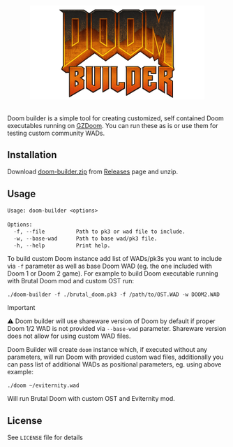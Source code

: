<p align="center">
<img width="400" src="doom-builder.png"><br/><br/>
</p>

Doom builder is a simple tool for creating customized, self contained Doom executables running on [GZDoom](https://zdoom.org/index). You can run these as is or use them for testing custom community WADs.


## Installation

Download [doom-builder.zip](https://github.com/exaroth/doom-builder/releases/download/stable/doom-builder.zip) from [Releases](https://github.com/exaroth/doom-builder/releases/tag/stable) page and unzip.

## Usage

```
Usage: doom-builder <options>

Options:
  -f, --file          Path to pk3 or wad file to include.
  -w, --base-wad      Path to base wad/pk3 file.
  -h, --help          Print help.
```

To build custom Doom instance add list of WADs/pk3s you want to include via `-f` parameter as well as base Doom WAD (eg. the one included with Doom 1 or Doom 2 game). For example to build Doom executable running with Brutal Doom mod and custom OST run:

```
./doom-builder -f ./brutal_doom.pk3 -f /path/to/OST.WAD -w DOOM2.WAD
```

> [!IMPORTANT]
> :warning:   Doom builder will use shareware version of Doom by default if proper Doom 1/2 WAD is not provided via `--base-wad` parameter. Shareware version does not allow for using custom WAD files.

Doom Builder will create `doom` instance which, if executed without any parameters, will run Doom with provided custom wad files, additionally you can pass list of additional WADs as positional parameters, eg. using above example:

```
./doom ~/eviternity.wad
```

Will run Brutal Doom with custom OST and Eviternity mod.

## License

See `LICENSE` file for details
